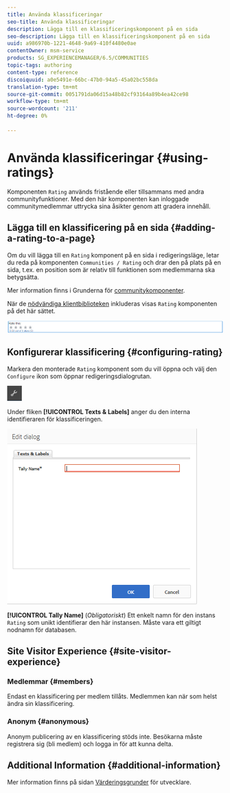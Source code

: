 ```yaml
---
title: Använda klassificeringar
seo-title: Använda klassificeringar
description: Lägga till en klassificeringskomponent på en sida
seo-description: Lägga till en klassificeringskomponent på en sida
uuid: a986970b-1221-4648-9a69-410f4480e0ae
contentOwner: msm-service
products: SG_EXPERIENCEMANAGER/6.5/COMMUNITIES
topic-tags: authoring
content-type: reference
discoiquuid: a0e5491e-66bc-47b0-94a5-45a02bc558da
translation-type: tm+mt
source-git-commit: 0051791da06d15a48b82cf93164a89b4ea42ce98
workflow-type: tm+mt
source-wordcount: '211'
ht-degree: 0%

---
```



# Använda klassificeringar {#using-ratings}

Komponenten `Rating` används fristående eller tillsammans med andra communityfunktioner. Med den här komponenten kan inloggade communitymedlemmar uttrycka sina åsikter genom att gradera innehåll.

## Lägga till en klassificering på en sida {#adding-a-rating-to-a-page}

Om du vill lägga till en `Rating` komponent på en sida i redigeringsläge, letar du reda på komponenten `Communities / Rating` och drar den på plats på en sida, t.ex. en position som är relativ till funktionen som medlemmarna ska betygsätta.

Mer information finns i Grunderna för [communitykomponenter](basics.md).

När de [nödvändiga klientbiblioteken](rating-basics.md#essentials-for-client-side) inkluderas visas `Rating` komponenten på det här sättet.

![värdering](assets/rating.png)

## Konfigurerar klassificering {#configuring-rating}

Markera den monterade `Rating` komponent som du vill öppna och välj den `Configure` ikon som öppnar redigeringsdialogrutan.

![configure-new](assets/configure-new.png)

Under fliken **[!UICONTROL Texts & Labels]** anger du den interna identifieraren för klassificeringen.

![tallyname](assets/tallyname.png)

**[!UICONTROL Tally Name]**
(*Obligatoriskt*) Ett enkelt namn för den instans `Rating` som unikt identifierar den här instansen. Måste vara ett giltigt nodnamn för databasen.

## Site Visitor Experience {#site-visitor-experience}

### Medlemmar {#members}

Endast en klassificering per medlem tillåts. Medlemmen kan när som helst ändra sin klassificering.

### Anonym {#anonymous}

Anonym publicering av en klassificering stöds inte. Besökarna måste registrera sig (bli medlem) och logga in för att kunna delta.

## Additional Information {#additional-information}

Mer information finns på sidan [Värderingsgrunder](rating-basics.md) för utvecklare.
